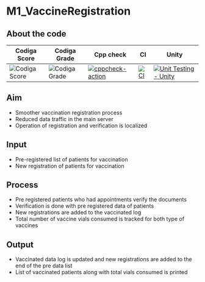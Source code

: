 # M1_VaccineRegistration
## About the code
| Codiga Score | Codiga Grade | Cpp check | CI | Unity |
| --- | --- | --- | --- | --- |
| ![Codiga Score ](https://api.codiga.io/project/32475/score/svg)| ![Codiga Grade](https://api.codiga.io/project/32475/status/svg)|[![cppcheck-action](https://github.com/ShebaBhupathi/M1_VaccineRegistration/actions/workflows/cppcheck.yml/badge.svg)](https://github.com/ShebaBhupathi/M1_VaccineRegistration/actions/workflows/cppcheck.yml)|[![CI](https://github.com/ShebaBhupathi/M1_VaccineRegistration/actions/workflows/main.yml/badge.svg)](https://github.com/ShebaBhupathi/M1_VaccineRegistration/actions/workflows/main.yml)|[![Unit Testing - Unity](https://github.com/ShebaBhupathi/M1_VaccineRegistration/actions/workflows/unity.yml/badge.svg)](https://github.com/ShebaBhupathi/M1_VaccineRegistration/actions/workflows/unity.yml)|
## Aim
* Smoother vaccination registration process
* Reduced data traffic in the main server
* Operation of registration and verification is localized
## Input
* Pre-registered list of patients for vaccination
* New registration of patients for vaccination
## Process
* Pre registered patients who had appointments verify the documents
* Verification is done with pre registered data of patients
* New registrations are added to the vaccinated log
* Total number of vaccine vials consumed is tracked for both type of vaccines
## Output
* Vaccinated data log is updated and new registrations are added to the end of the pre data list
* List of vaccinated patients along with total vials consumed is printed
